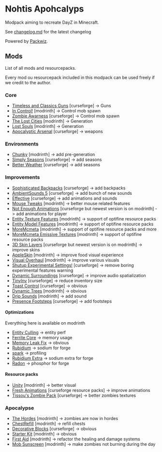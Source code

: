 # Nohtis Apohcalyps

Modpack aiming to recreate DayZ in Minecraft.

See [changelog.md](/changelog.md) for the latest changelog

Powered by [Packwiz](https://github.com/packwiz/packwiz).

## Mods

List of all mods and resourcepacks.

Every mod ou resourcepack included in this modpack can be used freely if we credit to the author.

### Core

- [Timeless and Classics Guns](https://www.curseforge.com/minecraft/mc-mods/timeless-and-classic-guns-tac) [curseforge] -> Guns
- [In Control!](https://modrinth.com/mod/in-control) [modrinth] -> Control mob spawn
- [Zombie Awarness](https://www.curseforge.com/minecraft/mc-mods/zombie-awareness) [curseforge] -> Control mob spawn
- [The Lost Cities](https://modrinth.com/mod/the-lost-cities) [modrinth] -> Generation
- [Lost Souls](https://modrinth.com/mod/lost-souls) [modrinth] -> Generation
- [Apocalyptic Arsenal](https://legacy.curseforge.com/minecraft/mc-mods/apocalyptic-arsenal) [curseforge] -> weapons

### Environments

<!-- - [Terra](https://modrinth.com/plugin/terra) [modrinth] -> better generation -->
- [Chunky](https://modrinth.com/plugin/chunky) [modrinth] -> add pre-generation
- [Simply Seasons](https://legacy.curseforge.com/minecraft/mc-mods/simply-seasons) [curseforge] -> add seasons
- [Better Weather](https://legacy.curseforge.com/minecraft/mc-mods/better-weather) [curseforge] -> add seasons

### Improvements

- [Sophisticated Backpacks](https://legacy.curseforge.com/minecraft/mc-mods/sophisticated-backpacks) [curseforge] -> add backpacks
- [AmbientSounds 5](https://legacy.curseforge.com/minecraft/mc-mods/ambientsounds) [curseforge] -> add bunch of new sounds
- [Effective](https://legacy.curseforge.com/minecraft/mc-mods/effective-forge) [curseforge] -> add animations and sounds
- [Mouse Tweaks](https://modrinth.com/mod/mouse-tweaks) [modrinth] -> better mouse related features
- [Not Enough Animations](https://legacy.curseforge.com/minecraft/mc-mods/not-enough-animations) [curseforge but newest version is on modrinth] -> add animations for player
- [Entity Texture Features](https://modrinth.com/mod/entitytexturefeatures) [modrinth] -> support of optifine resource packs
- [Entity Model Features](https://modrinth.com/mod/entity-model-features) [modrinth] -> support of optifine resource packs
- [MoreMcmeta](https://modrinth.com/mod/moremcmeta) [modrinth] -> support of optifine resource packs and more
- [MoreMcmeta Emissive Textures](https://modrinth.com/mod/moremcmeta-emissive) [modrinth] -> support of optifine resource packs
- [3D Skin Layers](https://legacy.curseforge.com/minecraft/mc-mods/skin-layers-3d) [curseforge but newest version is on modrinth] -> improve skins
- [AppleSkin](https://modrinth.com/mod/appleskin) [modrinth] -> improve food visual experience
- [Visual Overhaul](https://modrinth.com/mod/visual-overhaul) [modrinth] -> improve various visuals
- [Shutup Experimental Settings!](https://legacy.curseforge.com/minecraft/mc-mods/shutup-experimental-settings) [curseforge] -> remove boring experimental features warning
- [Dynamic Surroundings](https://legacy.curseforge.com/minecraft/mc-mods/dynamic-surroundings) [curseforge] -> improve audio spatialization
- [TinyInv](https://legacy.curseforge.com/minecraft/mc-mods/tinyinv) [curseforge] -> reduce inventory size
- [Toast Control](https://legacy.curseforge.com/minecraft/mc-mods/toast-control) [curseforge] -> obvious
- [Dynamic Trees](https://modrinth.com/mod/dynamictrees) [modrinth] -> obvious
- [Drip Sounds](https://modrinth.com/mod/waterdripsound) [modrinth] -> add sound
- [Presence Footsteps](https://legacy.curseforge.com/minecraft/mc-mods/presence-footsteps-forge) [curseforge] -> add footsteps

#### Optimizations

Everything here is available on modrinth

- [Entity Culling](https://modrinth.com/mod/entityculling) -> entity perf
- [Ferrite Core](https://modrinth.com/mod/ferrite-core) -> memory usage
- [Memory Leak Fix](https://modrinth.com/mod/memoryleakfix) -> obvious
- [Rubidium](https://modrinth.com/mod/rubidium) -> sodium for forge
- [spark](https://modrinth.com/mod/spark) -> profiling
- [Rubidium Extra](https://modrinth.com/mod/rubidium-extra) -> sodium extra for forge
- [Radon](https://modrinth.com/mod/radon) -> phosphor for forge

#### Resource packs

- [Unity](https://modrinth.com/resourcepack/unity) [modrinth] -> better visual
- [Fresh Animations](https://legacy.curseforge.com/minecraft/texture-packs/fresh-animations) [curseforge resource packs] -> improve animations
- [Tissou's Zombie Pack](https://legacy.curseforge.com/minecraft/texture-packs/tissous-zombie-pack-optifine-1-7x-1-19) [curseforge] -> better zombies textures

### Apocalypse

- [The Hordes](https://modrinth.com/mod/the-hordes) [modrinth] -> zombies are now in hordes
- [ChestRefill](https://modrinth.com/mod/chestrefill) [modrinth] -> refill chests
- [Decorative Blocks](https://legacy.curseforge.com/minecraft/mc-mods/decorative-blocks) [curseforge] -> obvious
- [Starter Kit](https://modrinth.com/mod/starter-kit) [modrinth] -> obvious
- [First Aid](https://modrinth.com/mod/firstaid) [modrinth] -> refactor the healing and damage systems
- [Mob Sunscreen](https://modrinth.com/mod/mob-sunscreen) [modrinth] -> make zombies not burning during the day

